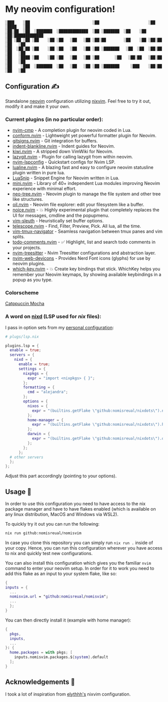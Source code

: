 # My neovim configuration!

```
░███    ░██                            ░██                      ░██                
░████   ░██                                                                        
░██░██  ░██  ░███████  ░█████████████  ░██ ░███████  ░██    ░██ ░██░█████████████  
░██ ░██ ░██ ░██    ░██ ░██   ░██   ░██ ░██░██        ░██    ░██ ░██░██   ░██   ░██ 
░██  ░██░██ ░██    ░██ ░██   ░██   ░██ ░██ ░███████   ░██  ░██  ░██░██   ░██   ░██ 
░██   ░████ ░██    ░██ ░██   ░██   ░██ ░██       ░██   ░██░██   ░██░██   ░██   ░██ 
░██    ░███  ░███████  ░██   ░██   ░██ ░██ ░███████     ░███    ░██░██   ░██   ░██ 
```

## Configuration ✍️

Standalone [neovim](https://neovim.io/) configuration utilizing [nixvim](https://github.com/nix-community/nixvim). Feel free to try it out, modify it and make it your own.

### Current plugins (in no particular order):

- [nvim-cmp](https://github.com/hrsh7th/nvim-cmp) - A completion plugin for neovim coded in Lua.
- [conform.nvim](https://github.com/stevearc/conform.nvim) - Lightweight yet powerful formatter plugin for Neovim.
- [gitsigns.nvim](https://github.com/lewis6991/gitsigns.nvim) - Git integration for buffers.
- [indent-blankline.nvim](https://github.com/lukas-reineke/indent-blankline.nvim) - Indent guides for Neovim.
- [kiwi.nvim](https://github.com/serenevoid/kiwi.nvim) - A stripped down VimWiki for Neovim.
- [lazygit.nvim](https://github.com/kdheepak/lazygit.nvim) - Plugin for calling lazygit from within neovim.
- [nvim-lspconfig](https://github.com/neovim/nvim-lspconfig) - Quickstart configs for Nvim LSP.
- [lualine.nvim](https://github.com/nvim-lualine/lualine.nvim) - A blazing fast and easy to configure neovim statusline plugin written in pure lua.
- [LuaSnip](https://github.com/L3MON4D3/LuaSnip) - Snippet Engine for Neovim written in Lua.
- [mini.nvim](https://github.com/nvim-mini/mini.nvim) - Library of 40+ independent Lua modules improving Neovim experience with minimal effort.
- [neo-tree.nvim](https://github.com/nvim-neo-tree/neo-tree.nvim) - Neovim plugin to manage the file system and other tree like structures.
- [oil.nvim](https://github.com/stevearc/oil.nvim) - Neovim file explorer: edit your filesystem like a buffer.
- [noice.nvim](https://github.com/folke/noice.nvim) - 💥 Highly experimental plugin that completely replaces the UI for messages, cmdline and the popupmenu.
- [vim-sleuth](https://github.com/tpope/vim-sleuth) - Heuristically set buffer options.
- [telescope.nvim](https://github.com/nvim-telescope/telescope.nvim) - Find, Filter, Preview, Pick. All lua, all the time.
- [vim-tmux-navigator](https://github.com/christoomey/vim-tmux-navigator) - Seamless navigation between tmux panes and vim splits.
- [todo-comments.nvim](https://github.com/folke/todo-comments.nvim) - ✅ Highlight, list and search todo comments in your projects.
- [nvim-treesitter](https://github.com/nvim-treesitter/nvim-treesitter) - Nvim Treesitter configurations and abstraction layer.
- [nvim-web-devicons](https://github.com/nvim-tree/nvim-web-devicons) - Provides Nerd Font icons (glyphs) for use by neovim plugins.
- [which-key.nvim](https://github.com/folke/which-key.nvim) - 💥 Create key bindings that stick. WhichKey helps you remember your Neovim keymaps, by showing available keybindings in a popup as you type.

### Colorscheme

[Catppuccin Mocha](https://github.com/catppuccin/nvim)

### A word on [nixd](https://github.com/nix-community/nixd) (LSP used for *nix* files):

I pass in option sets from my [personal configuration](https://github.com/nomisreual/nixdots):

```nix
# plugs/lsp.nix

plugins.lsp = {
  enable = true;
  servers = {
    nixd = {
      enable = true;
      settings = {
        nixpkgs = {
          expr = "import <nixpkgs> { }";
        };
        formatting = {
          cmd = "alejandra";
        };
        options = {
          nixos = {
            expr = "(builtins.getFlake \"github:nomisreual/nixdots\").nixosConfigurations.desktop.options";
          };
          home-manager = {
            expr = "(builtins.getFlake \"github:nomisreual/nixdots\").homeConfigurations.\"simon@desktop\".options";
          };
          darwin = {
            expr = "(builtins.getFlake \"github:nomisreual/nixdots\").darwinConfigurations.macbook.options";
          };
        };
      };
  # other servers
  };
};
```
Adjust this part accordingly (pointing to your options).

## Usage 🚀

In order to use this configuration you need to have access to the nix package manager and have to have flakes enabled (which is available on any linux distribution, MacOS and Windows via WSL2).

To quickly try it out you can run the following:

```bash
nix run github:nomisreual/nomisvim
```

In case you clone this repository you can simply run `nix run .` inside of your copy. Hence, you can run this configuration wherever you have access to nix and quickly test new configurations.

You can also install this configuration which gives you the familiar `nvim` command to enter your neovim setup. In order for it to work you need to add this flake as an input to your system flake, like so:

```nix
{
inputs = {
  ...
  nomisvim.url = "github:nomisreual/nomisvim";
  ...
  };
}
```

You can then directly install it (example with home manager):

```nix
{
  pkgs,
  inputs,
  ...
}: {
  home.packages = with pkgs; [
    inputs.nomisvim.packages.${system}.default
  ];
}
```

## Acknowledgements 🥳

I took a lot of inspiration from [elythhh's](https://github.com/elythh/nixvim) nixvim configuration.
